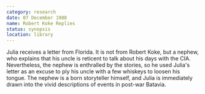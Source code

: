```yaml
---
category: research
date: 07 December 1988
name: Robert Koke Replies
status: synopsis
location: library
---
```

Julia receives a letter from Florida. It is not
from Robert Koke, but a nephew, who explains that his uncle is reticent to talk
about his days with the CIA. Nevertheless, the nephew is enthralled by
the stories, so he used Julia's letter as an excuse to ply his uncle
with a few whiskeys to loosen his tongue. The nephew is a born storyteller himself, and Julia
is immediately drawn into the vivid descriptions of events in post-war
Batavia.
